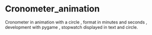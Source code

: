 # Cronometer_animation
Cronometer in animation with a circle ,
format in minutes and seconds , 
development  with pygame , 
stopwatch displayed in text and circle.
